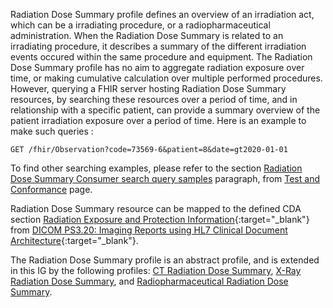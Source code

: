 Radiation Dose Summary profile defines an overview of an irradiation act, which can be a 
irradiating procedure, or a radiopharmaceutical administration. When the Radiation Dose Summary is related to an irradiating procedure, it describes a summary of the different irradiation events occured within the same procedure and equipment.
The Radiation Dose Summary profile has no aim to aggregate radiation exposure over time, or making cumulative calculation over multiple performed procedures. However, querying a FHIR server hosting Radiation Dose Summary resources, by searching these 
resources over a period of time, and in relationship with a specific patient, can provide a summary overview of the 
patient irradiation exposure over a period of time.
Here is an example to make such queries : 

```GET /fhir/Observation?code=73569-6&patient=8&date=gt2020-01-01```

To find other searching examples, please refer to the section [Radiation Dose Summary Consumer search query samples](testing.html#radiation-dose-summary-consumer-search-query-samples) paragraph, from [Test and Conformance](testing.html) page. 

Radiation Dose Summary resource can be mapped to the defined CDA section [Radiation Exposure and Protection Information](https://dicom.nema.org/medical/dicom/current/output/html/part20.html#sect_9.3.1){:target="_blank"} from [DICOM PS3.20: Imaging Reports using HL7 Clinical Document Architecture](http://dicom.nema.org/medical/dicom/current/output/html/part20.html){:target="_blank"}. 

The Radiation Dose Summary profile is an abstract profile, and is extended in this IG by the following profiles: 
[CT Radiation Dose Summary](StructureDefinition-ct-radiation-dose-summary.html),
[X-Ray Radiation Dose Summary](StructureDefinition-xray-radiation-dose-summary.html), and 
[Radiopharmaceutical Radiation Dose Summary](StructureDefinition-nm-radiation-dose-summary.html).